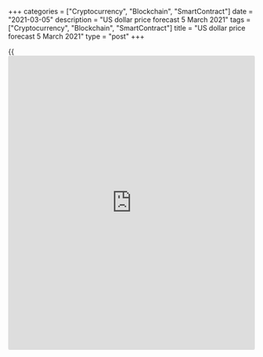 +++
categories = ["Cryptocurrency", "Blockchain", "SmartContract"]
date = "2021-03-05"
description = "US dollar price forecast 5 March 2021"
tags = ["Cryptocurrency", "Blockchain", "SmartContract"]
title = "US dollar price forecast 5 March 2021"
type = "post"
+++

{{<iframe id="large-banner" src="https://www.bounty.group/#slide=18.0" width="100%" height="600" scrolling="no" style="border: 0px solid rgb(216, 221, 230); border-radius: 3px;">}}

2021-03-05

2021-03-05

Dollar conquered the market. Forecast as of 05.03.2021Dmitri Demidenko

The increasing popularity of US assets and a rise in the safe-have
demand during the [S&P 500][1] correction allowed the EURUSD bears to
drop the price below 1.2. What is next? Let us discuss the Forex outlook
and make up a [EURUSD][2] trading plan.

## Weekly US dollar fundamental forecast

If the current US President were Donald Trump, he would instantly call
Jerome Powell an enemy of the United States. After the Fed Chair’s
speech, the US stock indexes are rolling down. The Fed doesn’t seem to
worry about a drop in the US stock index prices. Why should it? The US
economic recovery is far from being complete, and the [S&P 500][1] has
risen too high. The US stock benchmark is overvalued, so why shouldn’t
it go down into a correction? The drawdown in the US stock market
usually supports the [EURUSD][2] bears.

The unstable market has been shaken even stronger after Powell
reiterated his intention to keep easy-money policies in place, saying
the US is still a long way from the Fed’s goals of maximum employment
and inflation averaging 2% over time. The Fed focuses not on a single
component of financial conditions but on overall economic performance
aggregated data. The Fed chairman would be worried (that is, he is not
worried at the moment) about the turmoil in the financial markets or the
constant tightening of financial conditions, which would create
obstacles to the achievement of the Fed goals. Powell seems to want to
sound dovish, but when [investor](https://www.fintechee.com/tutorial-for-forex-trading/investor-mode/)s are worried, they can’t interpret his
hints correctly.

Treasury yields rose sharply, stocks hit another wave of sell-offs, and
the US dollar strengthened. Obviously, the [EURUSD][2] bears are
supported by both the growing attractiveness of US assets and the
increased demand for safe-haven currencies during the [S&P 500][1]
correction. Treasury yield spreads have grown over the past few weeks
compared to their Japanese and European peers, which especially strongly
affected the yen and the Swiss franc positions.

### Changes in the bond yield spreads



 _Source_ _: Financial Times_

Investors believe that the 10-year Treasury yield could be up to 1.75%
or even 2%, which encourages the USD bulls.

I believe the causes are more complex. Investors are frustrated that the
global economic recovery is slow, varied, and uneven. The vaccination is
relatively slow in the EU, where so far, only 8 doses have been given
for every 100 people, compared with 24 in the US and 32 in Britain.
Furthermore, the WHO has announced that in the euro-area, after six
weeks of decline, the number of new COVID-19 cases has begun to rise
again. That is why the markets doubt that the global economy will
recover soon. The situation is fueled by the greenback strengthening,
which tightens financial conditions in emerging markets, as they are
heavily dependent on dollar funding.

The USA looks like an island of stability in the global ocean of
turmoil. The US GDP could expand by 10% in the first quarter, and the
Treasury yield growth signals the US economy’s strength.

### Weekly [EURUSD][2] trading plan

The [EURUSD][2] won’t go up until there are any signs that the euro-area
economic and epidemiological conditions are improving. As I expected,
Jerome Powell’s speech sent the euro-dollar down below 1.2. If the price
breaks out the supports at 1.195 and 1.1935, the euro could drop to
$1.185-$1.188.



## Price chart of EURUSD in real time mode

The content of this article reflects the author’s opinion and does not
necessarily reflect the official position of LiteForex. The material
published on this page is provided for informational purposes only and
should not be considered as the provision of investment advice for the
purposes of Directive 2004/39/EC.

Rate this article:

{{value}}

( {{count}} {{title}} )

   1. my.liteforex.com/trading/chart?symbol=SPX&returnUrl=true
   2. my.liteforex.com/trading/chart?symbol=EURUSD&returnUrl=true